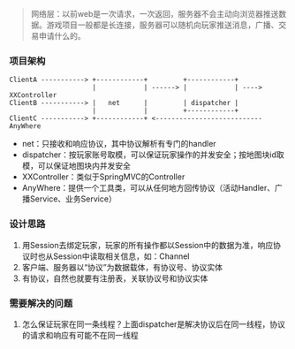 > 网络层：以前web是一次请求，一次返回，服务器不会主动向浏览器推送数据。游戏项目一般都是长连接，服务器可以随机向玩家推送消息，广播、交易申请什么的。

### 项目架构
```
ClientA -----------> +------------+         +------------+
                     |            | ------> |            | ----> XXController  
ClientB -----------> |   net      |         | dispatcher |
                     |            |         +------------+
ClientC -----------> +------------+ <--------------------------- AnyWhere
```
* net：只接收和响应协议，其中协议解析有专门的handler
* dispatcher：按玩家账号取模，可以保证玩家操作的并发安全；按地图块id取模，可以保证地图块内并发安全
* XXController：类似于SpringMVC的Controller
* AnyWhere：提供一个工具类，可以从任何地方回传协议（活动Handler、广播Service、业务Service）

### 设计思路
1. 用Session去绑定玩家，玩家的所有操作都以Session中的数据为准，响应协议时也从Session中读取相关信息，如：Channel
2. 客户端、服务器以“协议”为数据载体，有协议号、协议实体
3. 有协议，自然也就要有注册表，关联协议号和协议实体

### 需要解决的问题
1. 怎么保证玩家在同一条线程？上面dispatcher是解决协议后在同一线程，协议的请求和响应有可能不在同一线程


